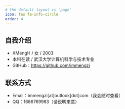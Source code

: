 ```yaml
---
# the default layout is 'page'
icon: fas fa-info-circle
order: 4
---
```


## 自我介绍

- XMengH / 女 / 2003
- 本科在读 / 武汉大学计算机科学与技术专业
- GitHub：https://github.com/immengzi

## 联系方式

- Email：immengzi[at]outlook[dot]com（我会随时查看）
- QQ：1686769963（请说明来意）

